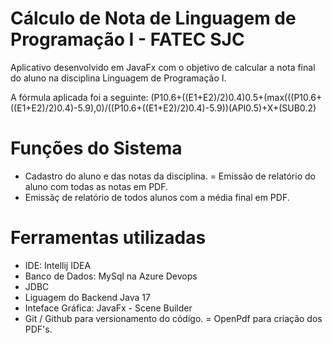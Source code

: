 
# Cálculo de Nota de Linguagem de Programação I - FATEC SJC

Aplicativo desenvolvido em JavaFx com o objetivo de calcular a nota final do aluno na disciplina Linguagem de Programação I.

A fórmula aplicada foi a seguinte:
(P10.6+((E1+E2)/2)0.4)0.5+(max(((P10.6+((E1+E2)/2)0.4)-5.9),0)/((P10.6+((E1+E2)/2)0.4)-5.9))(API0.5)+X+(SUB0.2)

# Funções do Sistema

- Cadastro do aluno e das notas da disciplina.
= Emissão de relatório do aluno com todas as notas em PDF.
- Emissãç de relatório de todos alunos com a média final em PDF. 


# Ferramentas utilizadas

- IDE: Intellij IDEA 
- Banco de Dados: MySql na Azure Devops
- JDBC 
- Liguagem do Backend Java 17
- Inteface Gráfica: JavaFx - Scene Builder
- Git / Github para versionamento do código.
= OpenPdf para criação dos PDF's.